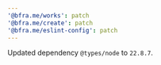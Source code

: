 ```yaml
---
'@bfra.me/works': patch
'@bfra.me/create': patch
'@bfra.me/eslint-config': patch
---
```


Updated dependency `@types/node` to `22.8.7`.
